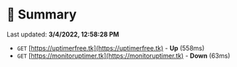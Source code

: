 # 📖 Summary
Last updated: **3/4/2022, 12:58:28 PM**

- `GET` [https://uptimerfree.tk](https://uptimerfree.tk) - **Up** (558ms)
- `GET` [https://monitoruptimer.tk](https://monitoruptimer.tk) - **Down** (63ms)
